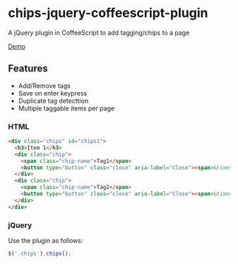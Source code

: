 # chips-jquery-coffeescript-plugin

A jQuery plugin in CoffeeScript to add tagging/chips to a page

[Demo](http://jamesfbaer.com/chips-demo)

## Features
- Add/Remove tags
- Save on enter keypress
- Duplicate tag detecttion
- Multiple taggable items per page

### HTML

```html
<div class="chips" id="chips1">
  <h3>Item 1</h3>
  <div class="chip">
    <span class="chip-name">Tag1</span>
    <button type="button" class="close" aria-label="Close"><span>&times;</span></button>
  </div>
  <div class="chip">
    <span class="chip-name">Tag2</span>
    <button type="button" class="close" aria-label="Close"><span>&times;</span></button>
  </div>
</div>
```

### jQuery

Use the plugin as follows:

```js
$('.chips').chips();
```
